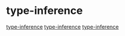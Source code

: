 # type-inference

[type-inference](https://github.com/gluon-lang/gluon)
[type-inference](https://github.com/ltcmelo/psychec)
[type-inference](https://github.com/sdiehl/write-you-a-haskell)
